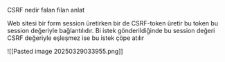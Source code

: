 CSRF nedir falan filan anlat





Web sitesi bir form session üretirken bir de CSRF-token üretir bu token bu session değeriyle bağlantılıdır. 
Bi istek gönderildiğinde bu session değeri CSRF değeriyle eşleşmez ise bu istek çöpe atılır 

![[Pasted image 20250329033955.png]]


